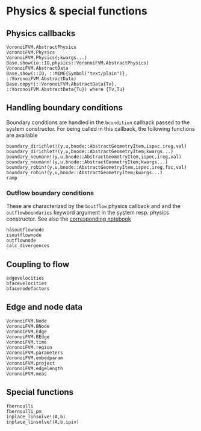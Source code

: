 # Physics & special functions

## Physics callbacks
```@docs
VoronoiFVM.AbstractPhysics
VoronoiFVM.Physics
VoronoiFVM.Physics(;kwargs...)
Base.show(io::IO,physics::VoronoiFVM.AbstractPhysics)
VoronoiFVM.AbstractData
Base.show(::IO, ::MIME{Symbol("text/plain")}, ::VoronoiFVM.AbstractData)
Base.copy!(::VoronoiFVM.AbstractData{Tv}, ::VoronoiFVM.AbstractData{Tu}) where {Tv,Tu}
```
## Handling boundary conditions
Boundary conditions are handled in the  `bcondition` callback passed to the system constructor.
For being called in this callback, the following  functions are available

```@docs
boundary_dirichlet!(y,u,bnode::AbstractGeometryItem,ispec,ireg,val)
boundary_dirichlet!(y,u,bnode::AbstractGeometryItem;kwargs...)
boundary_neumann!(y,u,bnode::AbstractGeometryItem,ispec,ireg,val)
boundary_neumann!(y,u,bnode::AbstractGeometryItem;kwargs...)
boundary_robin!(y,u,bnode::AbstractGeometryItem,ispec,ireg,fac,val)
boundary_robin!(y,u,bnode::AbstractGeometryItem;kwargs...)
ramp
```

### Outflow boundary conditions
These are characterized by the `boutflow` physics callback and 
and the `outflowboundaries` keyword argument in the system
resp. physics constructor. See also the 
[corresponding notebook](https://WIAS-PDELib.github.io/VoronoiFVM.jl/dev/nbhtml/outflow/)

```@docs
hasoutflownode
isoutflownode
outflownode
calc_divergences
```

## Coupling to flow

```@docs
edgevelocities
bfacevelocities
bfacenodefactors
```

## Edge and node data
```@docs
VoronoiFVM.Node
VoronoiFVM.BNode
VoronoiFVM.Edge
VoronoiFVM.BEdge
VoronoiFVM.time
VoronoiFVM.region
VoronoiFVM.parameters
VoronoiFVM.embedparam
VoronoiFVM.project
VoronoiFVM.edgelength
VoronoiFVM.meas
```

## Special functions
```@docs
fbernoulli
fbernoulli_pm
inplace_linsolve!(A,b)
inplace_linsolve!(A,b,ipiv)
```
